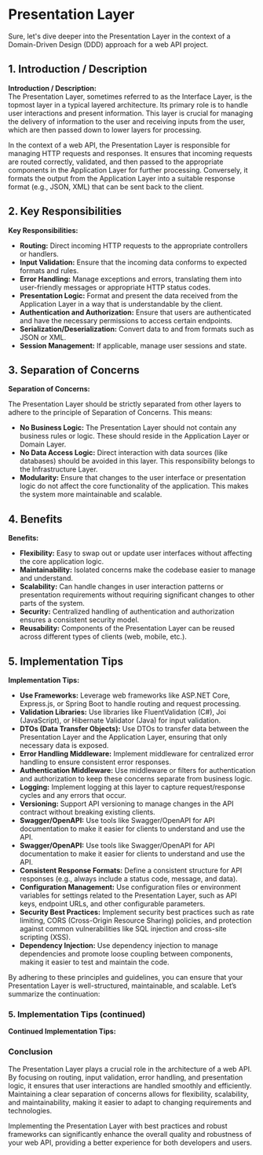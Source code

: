# Presentation Layer

Sure, let's dive deeper into the Presentation Layer in the context of a Domain-Driven Design (DDD) approach for a web API project.

## 1. Introduction / Description

**Introduction / Description:**  
The Presentation Layer, sometimes referred to as the Interface Layer, is the topmost layer in a typical layered architecture. Its primary role is to handle user interactions and present information. This layer is crucial for managing the delivery of information to the user and receiving inputs from the user, which are then passed down to lower layers for processing.

In the context of a web API, the Presentation Layer is responsible for managing HTTP requests and responses. It ensures that incoming requests are routed correctly, validated, and then passed to the appropriate components in the Application Layer for further processing. Conversely, it formats the output from the Application Layer into a suitable response format (e.g., JSON, XML) that can be sent back to the client.

## 2. Key Responsibilities

**Key Responsibilities:**

- **Routing:** Direct incoming HTTP requests to the appropriate controllers or handlers.
- **Input Validation:** Ensure that the incoming data conforms to expected formats and rules.
- **Error Handling:** Manage exceptions and errors, translating them into user-friendly messages or appropriate HTTP status codes.
- **Presentation Logic:** Format and present the data received from the Application Layer in a way that is understandable by the client.
- **Authentication and Authorization:** Ensure that users are authenticated and have the necessary permissions to access certain endpoints.
- **Serialization/Deserialization:** Convert data to and from formats such as JSON or XML.
- **Session Management:** If applicable, manage user sessions and state.

## 3. Separation of Concerns

**Separation of Concerns:**

The Presentation Layer should be strictly separated from other layers to adhere to the principle of Separation of Concerns. This means:

- **No Business Logic:** The Presentation Layer should not contain any business rules or logic. These should reside in the Application Layer or Domain Layer.
- **No Data Access Logic:** Direct interaction with data sources (like databases) should be avoided in this layer. This responsibility belongs to the Infrastructure Layer.
- **Modularity:** Ensure that changes to the user interface or presentation logic do not affect the core functionality of the application. This makes the system more maintainable and scalable.

## 4. Benefits

**Benefits:**

- **Flexibility:** Easy to swap out or update user interfaces without affecting the core application logic.
- **Maintainability:** Isolated concerns make the codebase easier to manage and understand.
- **Scalability:** Can handle changes in user interaction patterns or presentation requirements without requiring significant changes to other parts of the system.
- **Security:** Centralized handling of authentication and authorization ensures a consistent security model.
- **Reusability:** Components of the Presentation Layer can be reused across different types of clients (web, mobile, etc.).

## 5. Implementation Tips

**Implementation Tips:**

- **Use Frameworks:** Leverage web frameworks like ASP.NET Core, Express.js, or Spring Boot to handle routing and request processing.
- **Validation Libraries:** Use libraries like FluentValidation (C#), Joi (JavaScript), or Hibernate Validator (Java) for input validation.
- **DTOs (Data Transfer Objects):** Use DTOs to transfer data between the Presentation Layer and the Application Layer, ensuring that only necessary data is exposed.
- **Error Handling Middleware:** Implement middleware for centralized error handling to ensure consistent error responses.
- **Authentication Middleware:** Use middleware or filters for authentication and authorization to keep these concerns separate from business logic.
- **Logging:** Implement logging at this layer to capture request/response cycles and any errors that occur.
- **Versioning:** Support API versioning to manage changes in the API contract without breaking existing clients.
- **Swagger/OpenAPI:** Use tools like Swagger/OpenAPI for API documentation to make it easier for clients to understand and use the API.
- **Swagger/OpenAPI:** Use tools like Swagger/OpenAPI for API documentation to make it easier for clients to understand and use the API.
- **Consistent Response Formats:** Define a consistent structure for API responses (e.g., always include a status code, message, and data).
- **Configuration Management:** Use configuration files or environment variables for settings related to the Presentation Layer, such as API keys, endpoint URLs, and other configurable parameters.
- **Security Best Practices:** Implement security best practices such as rate limiting, CORS (Cross-Origin Resource Sharing) policies, and protection against common vulnerabilities like SQL injection and cross-site scripting (XSS).
- **Dependency Injection:** Use dependency injection to manage dependencies and promote loose coupling between components, making it easier to test and maintain the code.

By adhering to these principles and guidelines, you can ensure that your Presentation Layer is well-structured, maintainable, and scalable. Let’s summarize the continuation:

### 5. Implementation Tips (continued)

**Continued Implementation Tips:**

### Conclusion

The Presentation Layer plays a crucial role in the architecture of a web API. By focusing on routing, input validation, error handling, and presentation logic, it ensures that user interactions are handled smoothly and efficiently. Maintaining a clear separation of concerns allows for flexibility, scalability, and maintainability, making it easier to adapt to changing requirements and technologies.

Implementing the Presentation Layer with best practices and robust frameworks can significantly enhance the overall quality and robustness of your web API, providing a better experience for both developers and users.
